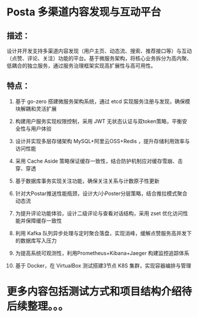 # Posta 多渠道内容发现与互动平台
## 描述：
设计并开发支持多渠道内容发现（用户主页、动态流、搜索、推荐接口等）与互动（点赞、评论、关注）功能的平台。基于微服务架构，将核心业务拆分为高内聚、低耦合的独立服务，通过服务治理框架实现高扩展性与高可用性。

## 特点：
1. 基于 go-zero 搭建微服务架构系统，通过 etcd 实现服务注册与发现，确保模块解耦和灵活扩展

2. 构建用户服务实现权限控制，采用 JWT 无状态认证与双token策略，平衡安全性与用户体验

3. 设计并实现多层存储架构 MySQL+阿里云OSS+Redis ，提升存储利用效率与访问性能

4. 采用 Cache Aside 策略保证缓存一致性，结合防护机制应对缓存雪崩、击穿、穿透

5. 基于数据库事务实现关注功能，确保关注关系与计数原子性更新

6. 针对大Postar推送性能瓶颈，设计大/小Poster分层策略，结合推拉模式聚合动态流

7. 为提升评论功能体验，设计二级评论与查看对话结构，采用 zset 优化访问性能并保障缓存一致性

8. 利用 Kafka 队列异步处理与定时聚合落盘，实现消峰，缓解点赞服务高并发下的数据库写入压力

9. 为提高系统可观测性，利用Prometheus+Kibana+Jaeger 构建监控追踪体系

10. 基于 Docker，在 VirtualBox 测试搭建3节点 K8S 集群，实现容器编排与管理


# 更多内容包括测试方式和项目结构介绍待后续整理。。。
